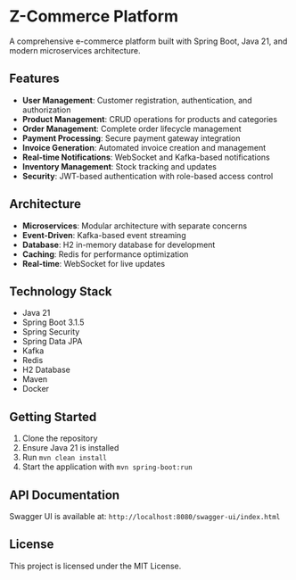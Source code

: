 # Z-Commerce Platform

A comprehensive e-commerce platform built with Spring Boot, Java 21, and modern microservices architecture.

## Features

- **User Management**: Customer registration, authentication, and authorization
- **Product Management**: CRUD operations for products and categories
- **Order Management**: Complete order lifecycle management
- **Payment Processing**: Secure payment gateway integration
- **Invoice Generation**: Automated invoice creation and management
- **Real-time Notifications**: WebSocket and Kafka-based notifications
- **Inventory Management**: Stock tracking and updates
- **Security**: JWT-based authentication with role-based access control

## Architecture

- **Microservices**: Modular architecture with separate concerns
- **Event-Driven**: Kafka-based event streaming
- **Database**: H2 in-memory database for development
- **Caching**: Redis for performance optimization
- **Real-time**: WebSocket for live updates

## Technology Stack

- Java 21
- Spring Boot 3.1.5
- Spring Security
- Spring Data JPA
- Kafka
- Redis
- H2 Database
- Maven
- Docker

## Getting Started

1. Clone the repository
2. Ensure Java 21 is installed
3. Run `mvn clean install`
4. Start the application with `mvn spring-boot:run`

## API Documentation

Swagger UI is available at: `http://localhost:8080/swagger-ui/index.html`

## License

This project is licensed under the MIT License.